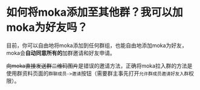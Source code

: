 # 如何将moka添加至其他群？我可以加moka为好友吗？

目前，你可以自由地将moka添加到任何群组，也能自由地添加moka为好友，moka会**自动同意所有的**加群邀请和好友申请。

~~向moka直接发送群二维码图片~~是错误的邀请方法，正确将moka拉入群的方法是使用群资料页面的`群聊成员->邀请`按钮（需要群主事先打开`允许群成员邀请好友入群`权限）。
